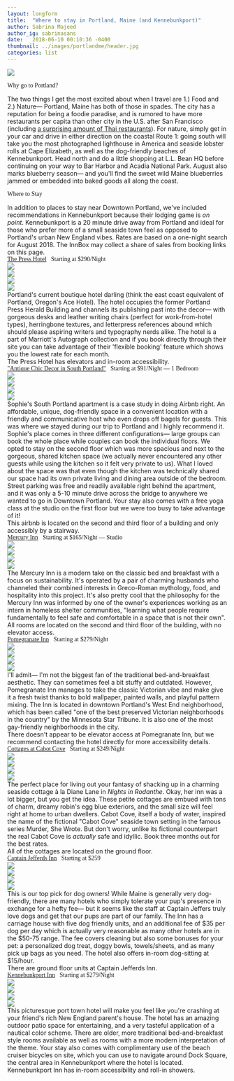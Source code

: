 ```yaml
---
layout: longform
title:  "Where to stay in Portland, Maine (and Kennebunkport)"
author: Sabrina Majeed
author_ig: sabrinasans
date:   2018-06-10 00:10:36 -0400
thumbnail: ../images/portlandme/header.jpg
categories: list
---
```


<p class="pb3" style="max-width: 650px; margin: auto;">
<img class="mt3-ns mt3 mb4-ns mb3" src="../images/portlandme/header.jpg"></p>

<p class="tc f3 pt3 pb3 lh-title" style="font-family: 'Gilroy-ExtraBold'">Why go to Portland?</p>

<p class="pb4-ns pb3" style="max-width: 650px; margin: auto;">
The two things I get the most excited about when I travel are 1.) Food and 2.) Nature— Portland, Maine has both of those in spades. The city has a reputation for being a foodie paradise, and is rumored to have more restaurants per capita than other city in the U.S. after San Francisco (including <a href="http://www.wweek.com/portland/blog-27050-whats-with-all-the-thai-restaurants-in-portland.html">a surprising amount of Thai restaurants</a>). For nature, simply get in your car and drive in either direction on the coastal Route 1: going south will take you the most photographed lighthouse in America and seaside lobster rolls at Cape Elizabeth, as well as the dog-friendly beaches of Kennebunkport. Head north and do a little shopping at L.L. Bean HQ before continuing on your way to Bar Harbor and Acadia National Park. August also marks blueberry season— and you'll find the sweet wild Maine blueberries jammed or embedded into baked goods all along the coast.

</p>

<p class="tc f3 pt3 lh-title" style="font-family: 'Gilroy-ExtraBold'">Where to Stay</p>

<p class="pb2" style="max-width: 650px; margin: auto;">
In addition to places to stay near Downtown Portland, we've included recommendations in Kennebunkport because their lodging game is <i>on point</i>. Kennebunkport is a 20 minute drive away from Portland and ideal for those who prefer more of a small seaside town feel as opposed to Portland's urban New England vibes. Rates are based on a one-night search for August 2018. The InnBox may collect a share of sales from booking links on this page.</p>


<p class="f4 pt4 pb3 lh-title" style="font-family: 'Gilroy-ExtraBold'; max-width: 650px; margin: auto;"><a href="https://www.thepresshotel.com/" target="_blank" class="link underline-hover orange">The Press Hotel</a><span class="f5 light-silver">&nbsp; &nbsp;Starting at $290/Night</span></p>

<div class="fl w-100 w-50-ns pr1-ns mb1 mb0-ns">
<img src="../images/portlandme/press_3.jpg">
</div>
<div class="fl w-100 w-50-ns pl1-ns mb2">
<img src="../images/portlandme/press_2.jpg">
</div>
<div class="fl w-100 w-50-ns pr1-ns mb1 mb0-ns">
<img src="../images/portlandme/press_1.jpg">
</div>
<div class="fl w-100 w-50-ns pl1-ns mb3 mb4-ns">
<img src="../images/portlandme/press_4.jpg">
</div>

<p class="pb2" style="max-width: 650px; margin: auto;">
Portland's current boutique hotel darling (think the east coast equivalent of Portland, Oregon's Ace Hotel). The hotel occupies the former Portland Press Herald Building and channels its publishing past into the decor— with gorgeous desks and leather writing chairs (perfect for work-from-hotel types), herringbone textures, and letterpress references abound which should please aspiring writers and typography nerds alike. The hotel is a part of Marriott's Autograph collection and if you book directly through their site you can take advantage of their 'flexible booking' feature which shows you the lowest rate for each month.</p>


<p class="f6 i light-silver pb4" style="max-width: 650px; margin: auto;">The Press Hotel has elevators and in-room accessibility.</p>

<p class="f4 pt3 pb3 lh-title" style="font-family: 'Gilroy-ExtraBold'; max-width: 650px; margin: auto;"><a href="https://www.airbnb.com/rooms/25328" target="_blank" class="link underline-hover orange">"Antique Chic Decor in South Portland"</a><span class="f5 light-silver">&nbsp; &nbsp;Starting at $91/Night — 1 Bedroom</span></p>

<div class="fl w-100 w-50-ns pr1-ns mb1 mb0-ns">
<img src="../images/portlandme/airbnb_1.jpg">
</div>
<div class="fl w-100 w-50-ns pl1-ns mb2">
<img src="../images/portlandme/airbnb_3.jpg">
</div>
<div class="fl w-100 w-50-ns pr1-ns mb1 mb0-ns">
<img src="../images/portlandme/airbnb_4.jpg">
</div>
<div class="fl w-100 w-50-ns pl1-ns mb3 mb4-ns">
<img src="../images/portlandme/airbnb_2.jpg">
</div>

<p class="pb2" style="max-width: 650px; margin: auto;">
Sophie's South Portland apartment is a case study in doing Airbnb right. An affordable, unique, dog-friendly space in a convenient location with a friendly and communicative host who even drops off bagels for guests. This was where we stayed during our trip to Portland and I highly recommend it. Sophie's place comes in three different configurations— large groups can book the whole place while couples can book the individual floors. We opted to stay on the second floor which was more spacious and next to the gorgeous, shared kitchen space (we actually never encountered any other guests while using the kitchen so it felt very private to us). What I loved about the space was that even though the kitchen was technically shared our space had its own private living and dining area outside of the bedroom. Street parking was free and readily available right behind the apartment, and it was only a 5-10 minute drive across the bridge to anywhere we wanted to go in Downtown Portland. Your stay also comes with a free yoga class at the studio on the first floor but we were too busy to take advantage of it!</p>


<p id="anchor" class="f6 i light-silver pb4" style="max-width: 650px; margin: auto;">This airbnb is located on the second and third floor of a building and only accessibly by a stairway.</p>

<p class="f4 pt3 pb3 lh-title" style="font-family: 'Gilroy-ExtraBold'; max-width: 650px; margin: auto;"><a href="http://www.mercuryinn.com/rooms/" target="_blank" class="link underline-hover orange">Mercury Inn</a><span class="f5 light-silver">&nbsp; &nbsp;Starting at $165/Night — Studio</span></p>

<div class="fl w-100 w-50-ns pr1-ns mb1 mb0-ns">
<img src="../images/portlandme/mercury_3.jpg">
</div>
<div class="fl w-100 w-50-ns pl1-ns mb2">
<img src="../images/portlandme/mercury_4.jpg">
</div>
<div class="fl w-100 w-50-ns pr1-ns mb1 mb0-ns">
<img src="../images/portlandme/mercury_2.jpg">
</div>
<div class="fl w-100 w-50-ns pl1-ns mb3 mb4-ns">
<img src="../images/portlandme/mercury_1.jpg">
</div>

<p class="pb2" style="max-width: 650px; margin: auto;">
The Mercury Inn is a modern take on the classic bed and breakfast with a focus on sustainability. It's operated by a pair of charming husbands who channeled their combined interests in Greco-Roman mythology, food, and hospitality into this project. It's also pretty cool that the philosophy for the Mercury Inn was informed by one of the owner's experiences working as an intern in homeless shelter communities, "learning what people require fundamentally to feel safe and comfortable in a space that is not their own".</p>

<p class="f6 i light-silver pb4" style="max-width: 650px; margin: auto;">All rooms are located on the second and third floor of the building, with no elevator access.</p>

<p class="f4 pt3 pb3 lh-title" style="font-family: 'Gilroy-ExtraBold'; max-width: 650px; margin: auto;"><a href="https://www.booking.com/hotel/us/pomegranate-inn.html?aid=1452227" target="_blank" class="link underline-hover orange">Pomegranate Inn</a><span class="f5 light-silver">&nbsp; &nbsp;Starting at $279/Night</span></p>

<div class="fl w-100 w-50-ns pr1-ns mb1 mb0-ns">
<img src="../images/portlandme/pome_1.jpg">
</div>
<div class="fl w-100 w-50-ns pl1-ns mb2">
<img src="../images/portlandme/pome_4.jpg">
</div>
<div class="fl w-100 w-50-ns pr1-ns mb1 mb0-ns">
<img src="../images/portlandme/pome_3.jpg">
</div>
<div class="fl w-100 w-50-ns pl1-ns mb3 mb4-ns">
<img src="../images/portlandme/pome_2.jpg">
</div>

<p class="pb2" style="max-width: 650px; margin: auto;">
I'll admit— I'm not the biggest fan of the traditional bed-and-breakfast aesthetic. They can sometimes feel a bit stuffy and outdated. However, Pomegranate Inn manages to take the classic Victorian vibe and make give it a fresh twist thanks to bold wallpaper, painted walls, and playful pattern mixing. The Inn is located in downtown Portland's West End neighborhood, which has been called "one of the best preserved Victorian neighborhoods in the country" by the Minnesota Star Tribune. It is also one of the most gay-friendly neighborhoods in the city.</p>

<p class="f6 i light-silver pb4" style="max-width: 650px; margin: auto;">There doesn't appear to be elevator access at Pomegranate Inn, but we recommend contacting the hotel directly for more accessibility details.</p>

<p class="f4 pt3 pb3 lh-title" style="font-family: 'Gilroy-ExtraBold'; max-width: 650px; margin: auto;"><a href="https://www.booking.com/hotel/us/the-cottages-at-cabot-cove.html?aid=1452227" target="_blank" class="link underline-hover orange">Cottages at Cabot Cove</a><span class="f5 light-silver">&nbsp; &nbsp;Starting at $249/Night</span></p>

<div class="fl w-100 w-50-ns pr1-ns mb1 mb0-ns">
<img src="../images/portlandme/cabot_1.jpg">
</div>
<div class="fl w-100 w-50-ns pl1-ns mb2">
<img src="../images/portlandme/cabot_2.jpg">
</div>
<div class="fl w-100 w-50-ns pr1-ns mb1 mb0-ns">
<img src="../images/portlandme/cabot_4.jpg">
</div>
<div class="fl w-100 w-50-ns pl1-ns mb3 mb4-ns">
<img src="../images/portlandme/cabot_3.jpg">
</div>

<p class="pb2" style="max-width: 650px; margin: auto;">
The perfect place for living out your fantasy of shacking up in a charming seaside cottage à la Diane Lane in <i>Nights in Rodanthe</i>. Okay, her inn was a lot bigger, but you get the idea. These petite cottages are embued with tons of charm, dreamy robin's egg blue exteriors, and the small size will feel right at home to urban dwellers. Cabot Cove, itself a body of water, inspired the name of the fictional "Cabot Cove" seaside town setting in the famous series Murder, She Wrote. But don't worry, unlike its fictional counterpart the real Cabot Cove is <i>actually</i> safe and idyllic. Book three months out for the best rates.</p>

<p class="f6 i light-silver pb4" style="max-width: 650px; margin: auto;">
All of the cottages are located on the ground floor.</p>

<p class="f4 pt3 pb3 lh-title" style="font-family: 'Gilroy-ExtraBold'; max-width: 650px; margin: auto;"><a href="https://www.booking.com/hotel/us/captain-jefferds-inn.html?aid=1452227" target="_blank" class="link underline-hover orange">Captain Jefferds Inn</a><span class="f5 light-silver">&nbsp; &nbsp;Starting at $259</span></p>

<div class="fl w-100 w-50-ns pr1-ns mb1 mb0-ns">
<img src="../images/portlandme/jefferds_3.jpg">
</div>
<div class="fl w-100 w-50-ns pl1-ns mb2">
<img src="../images/portlandme/jefferds_2.jpg">
</div>
<div class="fl w-100 w-50-ns pr1-ns mb1 mb0-ns">
<img src="../images/portlandme/jefferds_4.jpg">
</div>
<div class="fl w-100 w-50-ns pl1-ns mb3 mb4-ns">
<img src="../images/portlandme/jefferds_1.jpg">
</div>

<p class="pb2" style="max-width: 650px; margin: auto;">
This is our top pick for dog owners! While Maine is generally very dog-friendly, there are many hotels who simply tolerate your pup's presence in exchange for a hefty fee— but it seems like the staff at Captain Jeffers truly love dogs and get that our pups are part of our family. The Inn has a carriage house with five dog friendly units, and an additional fee of $35 per dog per day which is actually very reasonable as many other hotels are in the $50-75 range. The fee covers cleaning but also some bonuses for your pet: a personalized dog treat, doggy bowls, towels/sheets, and as many pick up bags as you need. The hotel also offers in-room dog-sitting at $15/hour.</p>


<p class="f6 i light-silver pb4" style="max-width: 650px; margin: auto;">
There are ground floor units at Captain Jefferds Inn.</p>

<p class="f4 pt3 pb3 lh-title" style="font-family: 'Gilroy-ExtraBold'; max-width: 650px; margin: auto;"><a href="https://www.booking.com/hotel/us/kennebunkport-inn-kennebunkport.html?aid=1452227" target="_blank" class="link underline-hover orange">Kennebunkport Inn</a><span class="f5 light-silver">&nbsp; &nbsp;Starting at $279/Night</span></p>

<div class="fl w-100 w-50-ns pr1-ns mb1 mb0-ns">
<img src="../images/portlandme/kenne_1.jpg">
</div>
<div class="fl w-100 w-50-ns pl1-ns mb2">
<img src="../images/portlandme/kenne_3.jpg">
</div>
<div class="fl w-100 w-50-ns pr1-ns mb1 mb0-ns">
<img src="../images/portlandme/kenne_2.jpg">
</div>
<div class="fl w-100 w-50-ns pl1-ns mb3 mb4-ns">
<img src="../images/portlandme/kenne_4.jpg">
</div>

<p class="pb2" style="max-width: 650px; margin: auto;">
This picturesque port town hotel will make you feel like you're crashing at your friend's rich New England parent's house. The hotel has an amazing outdoor patio space for entertaining, and a very tasteful application of a nautical color scheme. There are older, more traditional bed-and-breakfast style rooms available as well as rooms with a more modern interpretation of the theme.
Your stay also comes with complimentary use of the beach cruiser bicycles on site, which you can use to navigate around Dock Square, the central area in Kennebunkport where the hotel is located.</p>

<p class="f6 i light-silver pb4" style="max-width: 650px; margin: auto;">
Kennebunkport Inn has in-room accessibility and roll-in showers.</p>
